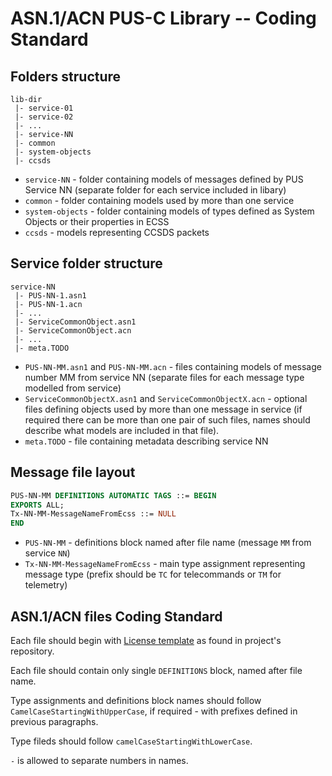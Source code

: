 ASN.1/ACN PUS-C Library -- Coding Standard
==========================================

## Folders structure
```
lib-dir
 |- service-01
 |- service-02
 |- ...
 |- service-NN
 |- common
 |- system-objects
 |- ccsds
```

* `service-NN` - folder containing models of messages defined by PUS Service NN (separate folder for each service included in libary)
* `common` - folder containing models used by more than one service
* `system-objects` - folder containing models of types defined as System Objects or their properties in ECSS 
* `ccsds` - models representing CCSDS packets

## Service folder structure
```
service-NN
 |- PUS-NN-1.asn1
 |- PUS-NN-1.acn
 |- ...
 |- ServiceCommonObject.asn1
 |- ServiceCommonObject.acn
 |- ...
 |- meta.TODO
```

* `PUS-NN-MM.asn1` and `PUS-NN-MM.acn` - files containing models of message number MM from service NN (separate files for each message type modelled from service)
* `ServiceCommonObjectX.asn1` and `ServiceCommonObjectX.acn` - optional files defining objects used by more than one message in service (if required there can be more than one pair of such files, names should describe what models are included in that file).
* `meta.TODO` - file containing metadata describing service NN

## Message file layout
```asn1
PUS-NN-MM DEFINITIONS AUTOMATIC TAGS ::= BEGIN
EXPORTS ALL;
Tx-NN-MM-MessageNameFromEcss ::= NULL
END
```

* `PUS-NN-MM` - definitions block named after file name (message `MM` from service `NN`)
* `Tx-NN-MM-MessageNameFromEcss` - main type assignment representing message type (prefix should be `TC` for telecommands or `TM` for telemetry)

## ASN.1/ACN files Coding Standard
Each file should begin with [License template](https://github.com/n7mobile/asn1-pusc-lib/blob/master/license-template.txt) as found in project's repository.

Each file should contain only single `DEFINITIONS` block, named after file name.

Type assignments and definitions block names should follow `CamelCaseStartingWithUpperCase`, if required - with prefixes defined in previous paragraphs.

Type fileds should follow `camelCaseStartingWithLowerCase`.

`-` is allowed to separate numbers in names.
